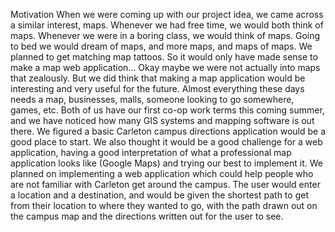 Motivation
  When we were coming up with our project idea, we came across a similar interest, maps. Whenever we had free time, we would both think of maps. Whenever we were in a boring class, we would think of maps. Going to bed we would dream of maps, and more maps, and maps of maps. We planned to get matching map tattoos. So it would only have made sense to make a map web application…
	Okay maybe we were not actually into maps that zealously. But we did think that making a map application would be interesting and very useful for the future. Almost everything these days needs a map, businesses, malls, someone looking to go somewhere, games, etc. Both of us have our first co-op work terms this coming summer, and we have noticed how many GIS systems and mapping software is out there. We figured a basic Carleton campus directions application would be a good place to start. We also thought it would be a good challenge for a web application, having a good interpretation of what a professional map application looks like (Google Maps) and trying our best to implement it. 
	We planned on implementing a web application which could help people who are not familiar with Carleton get around the campus.  The user would enter a location and a destination, and would be given the shortest path to get from their location to where they wanted to go, with the path drawn out on the campus map and the directions written out for the user to see.
